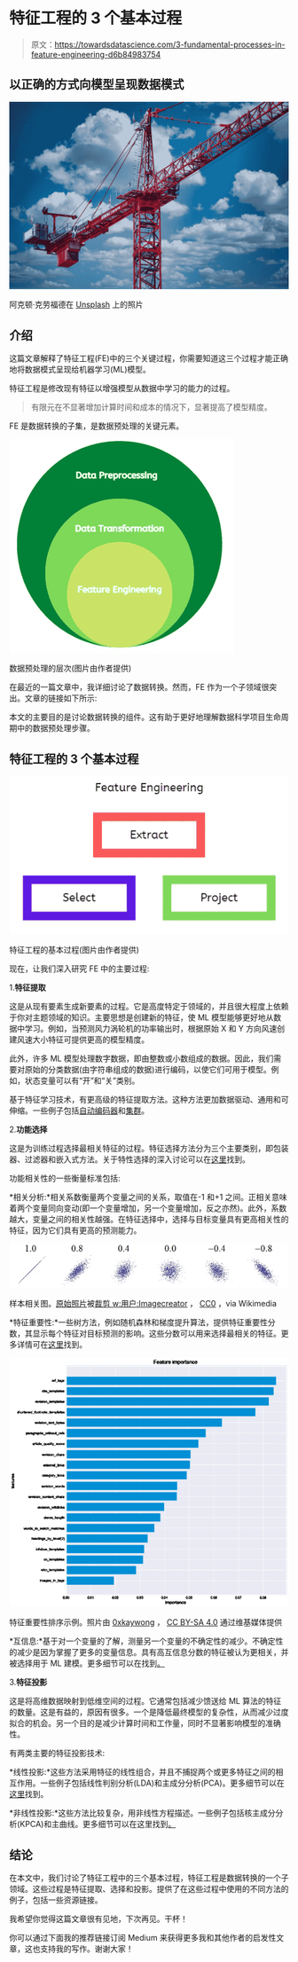 # 特征工程的 3 个基本过程

> 原文：<https://towardsdatascience.com/3-fundamental-processes-in-feature-engineering-d6b84983754>

## 以正确的方式向模型呈现数据模式

![](img/d943064ea5e4ef80f251e52a8e340fa6.png)

阿克顿·克劳福德在 [Unsplash](https://unsplash.com?utm_source=medium&utm_medium=referral) 上的照片

## 介绍

这篇文章解释了特征工程(FE)中的三个关键过程，你需要知道这三个过程才能正确地将数据模式呈现给机器学习(ML)模型。

特征工程是修改现有特征以增强模型从数据中学习的能力的过程。

> 有限元在不显著增加计算时间和成本的情况下，显著提高了模型精度。

FE 是数据转换的子集，是数据预处理的关键元素。

![](img/53abd35bcda378243439aaf755d4eaa2.png)

数据预处理的层次(图片由作者提供)

在最近的一篇文章中，我详细讨论了数据转换。然而，FE 作为一个子领域很突出。文章的链接如下所示:

[](/three-critical-elements-of-data-preprocessing-part-3-6a7da681ae16)  

本文的主要目的是讨论数据转换的组件。这有助于更好地理解数据科学项目生命周期中的数据预处理步骤。

## 特征工程的 3 个基本过程

![](img/b567ab22091035c7e33c0aece1239ea3.png)

特征工程的基本过程(图片由作者提供)

现在，让我们深入研究 FE 中的主要过程:

1.**特征提取**

这是从现有要素生成新要素的过程。它是高度特定于领域的，并且很大程度上依赖于你对主题领域的知识。主要思想是创建新的特征，使 ML 模型能够更好地从数据中学习。例如，当预测风力涡轮机的功率输出时，根据原始 X 和 Y 方向风速创建风速大小特征可提供更高的模型精度。

此外，许多 ML 模型处理数字数据，即由整数或小数组成的数据。因此，我们需要对原始的分类数据(由字符串组成的数据)进行编码，以使它们可用于模型。例如，状态变量可以有“开”和“关”类别。

基于特征学习技术，有更高级的特征提取方法。这种方法更加数据驱动、通用和可伸缩。一些例子包括[自动编码器](https://machinelearningmastery.com/autoencoder-for-classification/)和[集群](/how-to-create-new-features-using-clustering-4ae772387290)。

2.**功能选择**

这是为训练过程选择最相关特征的过程。特征选择方法分为三个主要类别，即包装器、过滤器和嵌入式方法。关于特性选择的深入讨论可以在[这里](https://neptune.ai/blog/feature-selection-methods)找到。

功能相关性的一些衡量标准包括:

*相关分析:*相关系数衡量两个变量之间的关系，取值在-1 和+1 之间。正相关意味着两个变量同向变动(即一个变量增加，另一个变量增加，反之亦然)。此外，系数越大，变量之间的相关性越强。在特征选择中，选择与目标变量具有更高相关性的特征，因为它们具有更高的预测能力。

![](img/591dfdbe8252db59b1960178a09a8c31.png)

样本相关图。[原始照片](https://commons.wikimedia.org/wiki/File:Correlation_examples.png)被[裁剪 w:用户:Imagecreator](https://commons.wikimedia.org/wiki/File:Correlation_examples_1.png) ， [CC0](https://creativecommons.org/publicdomain/zero/1.0/deed.en) ，via Wikimedia

*特征重要性:*一些树方法，例如随机森林和梯度提升算法，提供特征重要性分数，其显示每个特征对目标预测的影响。这些分数可以用来选择最相关的特征。更多详情可在[这里](/understanding-feature-importance-and-how-to-implement-it-in-python-ff0287b20285)找到。

![](img/074353044818916485cf5ee556250044.png)

特征重要性排序示例。照片由 [0xkaywong](https://commons.wikimedia.org/wiki/File:Wikireliability_original-research_feature-importance.png) ， [CC BY-SA 4.0](https://creativecommons.org/licenses/by-sa/4.0) 通过维基媒体提供

*互信息:*基于对一个变量的了解，测量另一个变量的不确定性的减少。不确定性的减少是因为掌握了更多的变量信息。具有高互信息分数的特征被认为更相关，并被选择用于 ML 建模。更多细节可以在找到[。](https://guhanesvar.medium.com/feature-selection-based-on-mutual-information-gain-for-classification-and-regression-d0f86ea5262a)

3.**特征投影**

这是将高维数据映射到低维空间的过程。它通常包括减少馈送给 ML 算法的特征的数量。这是有益的，原因有很多。一个是降低最终模型的复杂性，从而减少过度拟合的机会。另一个目的是减少计算时间和工作量，同时不显著影响模型的准确性。

有两类主要的特征投影技术:

*线性投影:*这些方法采用特征的线性组合，并且不捕捉两个或更多特征之间的相互作用。一些例子包括线性判别分析(LDA)和主成分分析(PCA)。更多细节可以在[这里](https://bitsandbrains.io/2018/09/25/linear-dimensionality-reduction.html)找到。

*非线性投影:*这些方法比较复杂，用非线性方程描述。一些例子包括核主成分分析(KPCA)和主曲线。更多细节可以在这里找到[。](https://golden.com/wiki/Nonlinear_dimensionality_reduction_(NDR_or_NLDR)-6834P)

## 结论

在本文中，我们讨论了特征工程中的三个基本过程，特征工程是数据转换的一个子领域。这些过程是特征提取、选择和投影。提供了在这些过程中使用的不同方法的例子，包括一些资源链接。

我希望你觉得这篇文章很有见地，下次再见。干杯！

你可以通过下面我的推荐链接订阅 Medium 来获得更多我和其他作者的启发性文章，这也支持我的写作。谢谢大家！

[](https://aolaoye.medium.com/membership) 